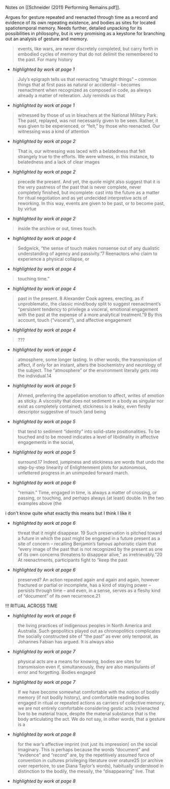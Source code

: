 Notes on [[Schneider (2011) Performing Remains.pdf]].

Argues for gesture repeated and reenacted through time as a record and evidence of its own repeating existence, and bodies as sites for located spatiotemporal memory. Needs further, detailed unpacking for its possibilities in philosophy, but is very promising as a keystone for branching out an analysis of gesture and memory.



> events, like wars, are never discretely completed, but carry forth in embodied cycles of memory that do not delimit the remembered to the past. For many history



* *highlighted by work at page 1*

> July’s epigraph tells us that reenacting “straight things” – common things that at first pass as natural or accidental – becomes reenactment when recognized as composed in code, as always already a matter of reiteration. July reminds us that



* *highlighted by work at page 1*

> witnessed by those of us in bleachers at the National Military Park. The past, replayed, was not necessarily given to be seen. Rather, it was given to be experienced, or “felt,” by those who reenacted. Our witnessing was a kind of attention



* *highlighted by work at page 2*

> That is, our witnessing was laced with a belatedness that felt strangely true to the efforts. We were witness, in this instance, to belatedness and a lack of clear images



* *highlighted by work at page 2*

> precede the present. And yet, the quote might also suggest that it is the very pastness of the past that is never complete, never completely finished, but incomplete: cast into the future as a matter for ritual negotiation and as yet undecided interpretive acts of reworking. In this way, events are given to be past, or to become past, by virtue



* *highlighted by work at page 2*

> inside the archive or out, times touch.



* *highlighted by work at page 4*

> Sedgwick, “the sense of touch makes nonsense out of any dualistic understanding of agency and passivity.”7 Reenactors who claim to experience a physical collapse, or



* *highlighted by work at page 4*

> touching time.”



* *highlighted by work at page 4*

> past in the present. 8 Alexander Cook agrees, erecting, as if unproblematic, the classic mind/body split to suggest reenactment’s “persistent tendency to privilege a visceral, emotional engagement with the past at the expense of a more analytical treatment.”9 By this account, touch (“visceral”), and affective engagement



* *highlighted by work at page 4*

> ???



* *highlighted by work at page 4*

> atmosphere, some longer lasting. In other words, the transmission of affect, if only for an instant, alters the biochemistry and neurology of the subject. The “atmosphere” or the environment literally gets into the individual.14



* *highlighted by work at page 5*

> Ahmed, preferring the appellation emotion to affect, writes of emotion as sticky. A viscosity that does not sediment in a body as singular nor exist as completely contained, stickiness is a leaky, even fleshy descriptor suggestive of touch (and being



* *highlighted by work at page 5*

> that tend to sediment “identity” into solid-state positionalities. To be touched and to be moved indicates a level of libidinality in affective engagements in the social,



* *highlighted by work at page 5*

> surround.17 Indeed, jumpiness and stickiness are words that undo the step-by-step linearity of Enlightenment plots for autonomous, unfettered progress in an unimpeded forward march.



* *highlighted by work at page 6*

> “remain.” Time, engaged in time, is always a matter of crossing, or passing, or touching, and perhaps always (at least) double. In the two examples above (the

i don't know quite what exactly this means but I think I like it

* *highlighted by work at page 6*

> threat that it might disappear. 19 Such preservation is pitched toward a future in which the past might be engaged in a future present as a site of concern – recalling Benjamin’s famous aphoristic claim that “every image of the past that is not recognized by the present as one of its own concerns threatens to disappear  alive,” as irretrievably.”20 At reenactments, participants fight to “keep the past



* *highlighted by work at page 6*

> preserved? An action repeated again and again and again, however fractured or partial or incomplete, has a kind of staying power – persists through time – and even, in a sense, serves as a fleshy kind of “document” of its own recurrence.21

!!! RITUAL ACROSS TIME

* *highlighted by work at page 6*

> the living practices of indigenous peoples in North America and Australia. Such geopolitics played out as chronopolitics complicates the socially constructed site of “the past” as ever only temporal, as Johannes Fabian has argued. It is always also



* *highlighted by work at page 7*

> physical acts are a means for knowing, bodies are sites for transmission even if, simultaneously, they are also manipulants of error and forgetting. Bodies engaged



* *highlighted by work at page 7*

> If we have become somewhat comfortable with the notion of bodily memory (if not bodily history), and comfortable reading bodies engaged in ritual or repeated actions as carriers of collective memory, we are not entirely comfortable considering gestic acts (re)enacted live to be material trace, despite the material substance that is the body articulating the act. We do not say, in other words, that a gesture is a



* *highlighted by work at page 8*

> for the war’s affective imprint (not just its impression) on the social imaginary. This is perhaps because the words “document” and “evidence” and “record” are, by the repetitively assumed force of convention in cultures privileging literature over orature25 (or archive over repertoire, to use Diana Taylor’s words), habitually understood in distinction to the bodily, the messily, the “disappearing” live. That



* *highlighted by work at page 8*